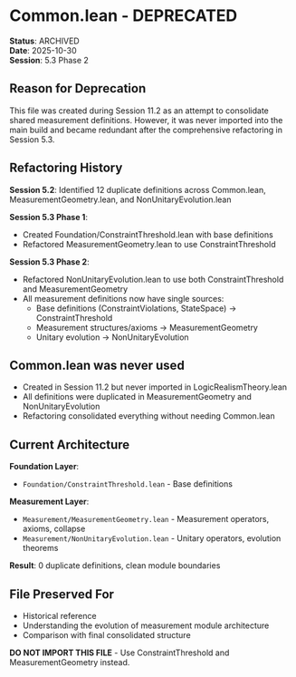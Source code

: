 # Common.lean - DEPRECATED

**Status**: ARCHIVED  
**Date**: 2025-10-30  
**Session**: 5.3 Phase 2

## Reason for Deprecation

This file was created during Session 11.2 as an attempt to consolidate shared measurement definitions. However, it was never imported into the main build and became redundant after the comprehensive refactoring in Session 5.3.

## Refactoring History

**Session 5.2**: Identified 12 duplicate definitions across Common.lean, MeasurementGeometry.lean, and NonUnitaryEvolution.lean

**Session 5.3 Phase 1**:
- Created Foundation/ConstraintThreshold.lean with base definitions
- Refactored MeasurementGeometry.lean to use ConstraintThreshold

**Session 5.3 Phase 2**:
- Refactored NonUnitaryEvolution.lean to use both ConstraintThreshold and MeasurementGeometry
- All measurement definitions now have single sources:
  - Base definitions (ConstraintViolations, StateSpace) → ConstraintThreshold
  - Measurement structures/axioms → MeasurementGeometry  
  - Unitary evolution → NonUnitaryEvolution

## Common.lean was never used

- Created in Session 11.2 but never imported in LogicRealismTheory.lean
- All definitions were duplicated in MeasurementGeometry and NonUnitaryEvolution
- Refactoring consolidated everything without needing Common.lean

## Current Architecture

**Foundation Layer**:
- `Foundation/ConstraintThreshold.lean` - Base definitions

**Measurement Layer**:
- `Measurement/MeasurementGeometry.lean` - Measurement operators, axioms, collapse
- `Measurement/NonUnitaryEvolution.lean` - Unitary operators, evolution theorems

**Result**: 0 duplicate definitions, clean module boundaries

## File Preserved For

- Historical reference
- Understanding the evolution of measurement module architecture
- Comparison with final consolidated structure

**DO NOT IMPORT THIS FILE** - Use ConstraintThreshold and MeasurementGeometry instead.

